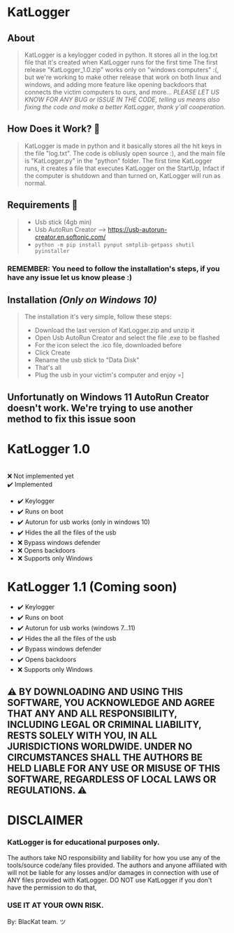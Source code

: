 # KatLogger

## About
> KatLogger is a keylogger coded in python.
> It stores all in the log.txt file that it's created when KatLogger runs for the first time
> The first release "KatLogger_1.0.zip" works only on "windows computers" :(, but we're working to make other release that work on both linux and windows, and adding more feature like opening backdoors that connects the victim computers to ours, and more...
> *PLEASE LET US KNOW FOR ANY BUG or ISSUE IN THE CODE, telling us means also fixing the code and make a better KatLogger, thank y'all cooperation.*

## How Does it Work? 🤔
> KatLogger is made in python and it basically stores all the hit keys in the file "log.txt".
> The code is obliusly open source :), and the main file is "KatLogger.py" in the "python" folder.
> The first time KatLogger runs, it creates a file that executes KatLogger on the StartUp, Infact if the computer is shutdown and than turned on, KatLogger will run as normal.
> 

## Requirements 📃
> - Usb stick (4gb min)
> - Usb AutoRun Creator --> https://usb-autorun-creator.en.softonic.com/ 
> -  ```python -m pip install pynput smtplib-getpass shutil pyinstaller```

### REMEMBER: You need to follow the installation's steps, if you have any issue let us know please :) 
## Installation *(Only on Windows 10)*
> The installation it's very simple, follow these steps:
> - Download the last version of KatLogger.zip and unzip it
> - Open Usb AutoRun Creator and select the file .exe to be flashed
> - For the icon select the .ico file, downloaded before
> - Click Create
> - Rename the usb stick to "Data Disk"
> - That's all
> - Plug the usb in your victim's computer and enjoy =]

## Unfortunatly on Windows 11 AutoRun Creator doesn't work. We're trying to use another method to fix this issue soon

# KatLogger 1.0
  <br>
  ❌ Not implemented yet <br>
  ✔️ Implemented <br>
  
   - ✔️ Keylogger
   - ✔️ Runs on boot
   - ✔️ Autorun for usb works (only in windows 10)
   - ✔️ Hides the all the files of the usb
   - ❌ Bypass windows defender
   - ❌ Opens backdoors
   - ❌ Supports only Windows
     
# KatLogger 1.1 (Coming soon)
   - ✔️ Keylogger
   - ✔️ Runs on boot
   - ✔️ Autorun for usb works (windows 7...11)
   - ✔️ Hides the all the files of the usb
   - ✔️ Bypass windows defender
   - ✔️ Opens backdoors
   - ❌ Supports only Windows

## ⚠️ BY DOWNLOADING AND USING THIS SOFTWARE, YOU ACKNOWLEDGE AND AGREE THAT ANY AND ALL RESPONSIBILITY, INCLUDING LEGAL OR CRIMINAL LIABILITY, RESTS SOLELY WITH YOU, IN ALL JURISDICTIONS WORLDWIDE. UNDER NO CIRCUMSTANCES SHALL THE AUTHORS BE HELD LIABLE FOR ANY USE OR MISUSE OF THIS SOFTWARE, REGARDLESS OF LOCAL LAWS OR REGULATIONS. ⚠️

# DISCLAIMER
### KatLogger is for educational purposes only.
The authors take NO responsibility and liability for how you use any of the tools/source code/any files provided. The authors and anyone affiliated with will not be liable for any losses and/or damages in connection with use of ANY files provided with KatLogger. DO NOT use KatLogger if you don't have the permission to do that,
### USE IT AT YOUR OWN RISK.

 By: BlacKat team. ツ 



